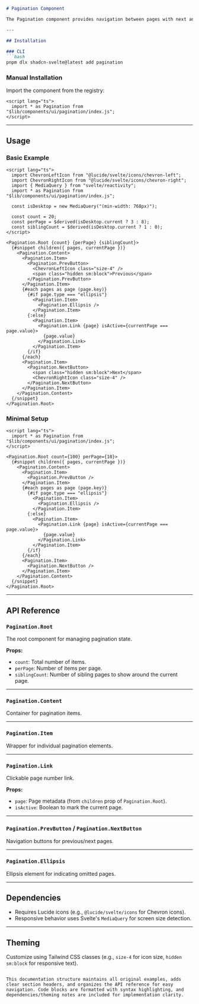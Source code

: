

```markdown
# Pagination Component

The Pagination component provides navigation between pages with next and previous links, and customizable page indicators.

---

## Installation

### CLI
```bash
pnpm dlx shadcn-svelte@latest add pagination
```

### Manual Installation
Import the component from the registry:
```svelte
<script lang="ts">
  import * as Pagination from "$lib/components/ui/pagination/index.js";
</script>
```

---

## Usage

### Basic Example
```svelte
<script lang="ts">
  import ChevronLeftIcon from "@lucide/svelte/icons/chevron-left";
  import ChevronRightIcon from "@lucide/svelte/icons/chevron-right";
  import { MediaQuery } from "svelte/reactivity";
  import * as Pagination from "$lib/components/ui/pagination/index.js";

  const isDesktop = new MediaQuery("(min-width: 768px)");

  const count = 20;
  const perPage = $derived(isDesktop.current ? 3 : 8);
  const siblingCount = $derived(isDesktop.current ? 1 : 0);
</script>

<Pagination.Root {count} {perPage} {siblingCount}>
  {#snippet children({ pages, currentPage })}
    <Pagination.Content>
      <Pagination.Item>
        <Pagination.PrevButton>
          <ChevronLeftIcon class="size-4" />
          <span class="hidden sm:block">Previous</span>
        </Pagination.PrevButton>
      </Pagination.Item>
      {#each pages as page (page.key)}
        {#if page.type === "ellipsis"}
          <Pagination.Item>
            <Pagination.Ellipsis />
          </Pagination.Item>
        {:else}
          <Pagination.Item>
            <Pagination.Link {page} isActive={currentPage === page.value}>
              {page.value}
            </Pagination.Link>
          </Pagination.Item>
        {/if}
      {/each}
      <Pagination.Item>
        <Pagination.NextButton>
          <span class="hidden sm:block">Next</span>
          <ChevronRightIcon class="size-4" />
        </Pagination.NextButton>
      </Pagination.Item>
    </Pagination.Content>
  {/snippet}
</Pagination.Root>
```

### Minimal Setup
```svelte
<script lang="ts">
  import * as Pagination from "$lib/components/ui/pagination/index.js";
</script>

<Pagination.Root count={100} perPage={10}>
  {#snippet children({ pages, currentPage })}
    <Pagination.Content>
      <Pagination.Item>
        <Pagination.PrevButton />
      </Pagination.Item>
      {#each pages as page (page.key)}
        {#if page.type === "ellipsis"}
          <Pagination.Item>
            <Pagination.Ellipsis />
          </Pagination.Item>
        {:else}
          <Pagination.Item>
            <Pagination.Link {page} isActive={currentPage === page.value}>
              {page.value}
            </Pagination.Link>
          </Pagination.Item>
        {/if}
      {/each}
      <Pagination.Item>
        <Pagination.NextButton />
      </Pagination.Item>
    </Pagination.Content>
  {/snippet}
</Pagination.Root>
```

---

## API Reference

### `Pagination.Root`
The root component for managing pagination state.

**Props:**
- `count`: Total number of items.
- `perPage`: Number of items per page.
- `siblingCount`: Number of sibling pages to show around the current page.

---

### `Pagination.Content`
Container for pagination items.

---

### `Pagination.Item`
Wrapper for individual pagination elements.

---

### `Pagination.Link`
Clickable page number link.

**Props:**
- `page`: Page metadata (from `children` prop of `Pagination.Root`).
- `isActive`: Boolean to mark the current page.

---

### `Pagination.PrevButton` / `Pagination.NextButton`
Navigation buttons for previous/next pages.

---

### `Pagination.Ellipsis`
Ellipsis element for indicating omitted pages.

---

## Dependencies
- Requires Lucide icons (e.g., `@lucide/svelte/icons` for Chevron icons).
- Responsive behavior uses Svelte's `MediaQuery` for screen size detection.

---

## Theming
Customize using Tailwind CSS classes (e.g., `size-4` for icon size, `hidden sm:block` for responsive text).
``` 

This documentation structure maintains all original examples, adds clear section headers, and organizes the API reference for easy navigation. Code blocks are formatted with syntax highlighting, and dependencies/theming notes are included for implementation clarity.